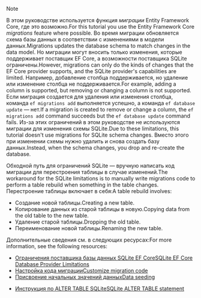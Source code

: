 
> [!NOTE]
> <span data-ttu-id="92d05-101">В этом руководстве используется функция *миграции* Entity Framework Core, где это возможно.</span><span class="sxs-lookup"><span data-stu-id="92d05-101">For this tutorial you use the Entity Framework Core *migrations* feature where possible.</span></span> <span data-ttu-id="92d05-102">Во время миграции обновляется схема базы данных в соответствии с изменениями в модели данных.</span><span class="sxs-lookup"><span data-stu-id="92d05-102">Migrations updates the database schema to match changes in the data model.</span></span> <span data-ttu-id="92d05-103">Но миграции могут вносить только изменения, которые поддерживает поставщик EF Core, а возможности поставщика SQLite ограничены.</span><span class="sxs-lookup"><span data-stu-id="92d05-103">However, migrations can only do the kinds of changes that the EF Core provider supports, and the SQLite provider's capabilities are limited.</span></span> <span data-ttu-id="92d05-104">Например, добавление столбца поддерживается, но удаление или изменение столбца не поддерживается.</span><span class="sxs-lookup"><span data-stu-id="92d05-104">For example, adding a column is supported, but removing or changing a column is not supported.</span></span> <span data-ttu-id="92d05-105">Если миграция создается для удаления или изменения столбца, команда `ef migrations add` выполняется успешно, а команда `ef database update` — нет.</span><span class="sxs-lookup"><span data-stu-id="92d05-105">If a migration is created to remove or change a column, the `ef migrations add` command succeeds but the `ef database update` command fails.</span></span> <span data-ttu-id="92d05-106">Из-за этих ограничений в этом руководстве не используются миграции для изменения схемы SQLite.</span><span class="sxs-lookup"><span data-stu-id="92d05-106">Due to these limitations, this tutorial doesn't use migrations for SQLite schema changes.</span></span> <span data-ttu-id="92d05-107">Вместо этого при изменении схемы нужно удалить и снова создать базу данных.</span><span class="sxs-lookup"><span data-stu-id="92d05-107">Instead, when the schema changes, you drop and re-create the database.</span></span>
>
><span data-ttu-id="92d05-108">Обходной путь для ограничений SQLite — вручную написать код миграции для перестроения таблицы в случае изменений.</span><span class="sxs-lookup"><span data-stu-id="92d05-108">The workaround for the SQLite limitations is to manually write migrations code to perform a table rebuild when something in the table changes.</span></span> <span data-ttu-id="92d05-109">Перестроение таблицы включает в себя:</span><span class="sxs-lookup"><span data-stu-id="92d05-109">A table rebuild involves:</span></span>
>
>* <span data-ttu-id="92d05-110">Создание новой таблицы.</span><span class="sxs-lookup"><span data-stu-id="92d05-110">Creating a new table.</span></span>
>* <span data-ttu-id="92d05-111">Копирование данных из старой таблицы в новую.</span><span class="sxs-lookup"><span data-stu-id="92d05-111">Copying data from the old table to the new table.</span></span>
>* <span data-ttu-id="92d05-112">Удаление старой таблицы.</span><span class="sxs-lookup"><span data-stu-id="92d05-112">Dropping the old table.</span></span>
>* <span data-ttu-id="92d05-113">Переименование новой таблицы.</span><span class="sxs-lookup"><span data-stu-id="92d05-113">Renaming the new table.</span></span>
>
><span data-ttu-id="92d05-114">Дополнительные сведения см. в следующих ресурсах:</span><span class="sxs-lookup"><span data-stu-id="92d05-114">For more information, see the following resources:</span></span>
>
> * [<span data-ttu-id="92d05-115">Ограничения поставщика базы данных SQLite EF Core</span><span class="sxs-lookup"><span data-stu-id="92d05-115">SQLite EF Core Database Provider Limitations</span></span>](/ef/core/providers/sqlite/limitations)
> * [<span data-ttu-id="92d05-116">Настройка кода миграции</span><span class="sxs-lookup"><span data-stu-id="92d05-116">Customize migration code</span></span>](/ef/core/managing-schemas/migrations/#customize-migration-code)
> * [<span data-ttu-id="92d05-117">Присвоение начальных значений данных</span><span class="sxs-lookup"><span data-stu-id="92d05-117">Data seeding</span></span>](/ef/core/modeling/data-seeding)
  * [<span data-ttu-id="92d05-118">Инструкция по ALTER TABLE SQLite</span><span class="sxs-lookup"><span data-stu-id="92d05-118">SQLite ALTER TABLE statement</span></span>](https://sqlite.org/lang_altertable.html)